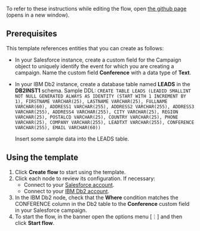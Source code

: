 To refer to these instructions while editing the flow, open [the github page](https://github.com/ot4i/app-connect-templates/blob/master/resources/markdown/Populate%20a%20Salesforce%20campaign%20with%20leads%20captured%20in%20IBM%20Db2_instructions.md) (opens in a new window).

## Prerequisites

This template references entities that you can create as follows:

- In your Salesforce instance, create a custom field for the Campaign object to uniquely identify the event for which you are creating a campaign. Name the custom field **Conference** with a data type of **Text**.
- In your IBM Db2 instance, create a database table named **LEADS** in the **DB2INST1** schema.  Sample DDL:
  `CREATE TABLE LEADS (LEADID SMALLINT NOT NULL GENERATED ALWAYS AS IDENTITY (START WITH 1 INCREMENT BY 1), FIRSTNAME VARCHAR(25), LASTNAME VARCHAR(25), FULLNAME VARCHAR(60), ADDRESS1 VARCHAR(255), ADDRESS2 VARCHAR(255), ADDRESS3 VARCHAR(255), ADDRESS4 VARCHAR(255), CITY VARCHAR(25), REGION VARCHAR(25), POSTALCD VARCHAR(25), COUNTRY VARCHAR(25), PHONE VARCHAR(25), COMPANY VARCHAR(255), LEADTXT VARCHAR(255), CONFERENCE VARCHAR(255), EMAIL VARCHAR(60))`

  Insert some sample data into the LEADS table.


## Using the template

1. Click **Create flow** to start using the template.
1. Click each node to review its configuration. If necessary:
   - Connect to your [Salesforce account](https://developer.ibm.com/integration/docs/app-connect/how-to-guides-for-apps/use-ibm-app-connect-salesforce/).
   - Connect to your [IBM Db2 account](https://developer.ibm.com/integration/docs/app-connect/how-to-guides-for-apps/use-ibm-app-connect-ibm-db2/).
1. In the IBM Db2 node, check that the **Where** condition matches the CONFERENCE column in the Db2 table to the **Conference** custom field in your Salesforce campaign.
1. To start the flow, in the banner open the options menu [&#8942;] and then click **Start flow**.
